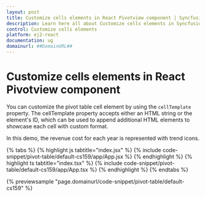 ```yaml
---
layout: post
title: Customize cells elements in React Pivotview component | Syncfusion
description: Learn here all about Customize cells elements in Syncfusion React Pivotview component of Syncfusion Essential JS 2 and more.
control: Customize cells elements 
platform: ej2-react
documentation: ug
domainurl: ##DomainURL##
---
```


# Customize cells elements in React Pivotview component

You can customize the pivot table cell element by using the `cellTemplate` property.
The cellTemplate property accepts either an HTML string or the element's ID, which can be used to append additional HTML elements to showcase each cell with custom format.

In this demo, the revenue cost for each year is represented with trend icons.

{% tabs %}
{% highlight js tabtitle="index.jsx" %}
{% include code-snippet/pivot-table/default-cs159/app/App.jsx %}
{% endhighlight %}
{% highlight ts tabtitle="index.tsx" %}
{% include code-snippet/pivot-table/default-cs159/app/App.tsx %}
{% endhighlight %}
{% endtabs %}

 {% previewsample "page.domainurl/code-snippet/pivot-table/default-cs159" %}
